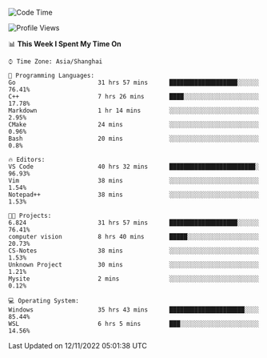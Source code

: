 <!--START_SECTION:waka-->
![Code Time](http://img.shields.io/badge/Code%20Time-331%20hrs%207%20mins-blue)

![Profile Views](http://img.shields.io/badge/Profile%20Views-2-blue)

📊 **This Week I Spent My Time On** 

```text
⌚︎ Time Zone: Asia/Shanghai

💬 Programming Languages: 
Go                       31 hrs 57 mins      ███████████████████░░░░░░   76.41% 
C++                      7 hrs 26 mins       ████░░░░░░░░░░░░░░░░░░░░░   17.78% 
Markdown                 1 hr 14 mins        ░░░░░░░░░░░░░░░░░░░░░░░░░   2.95% 
CMake                    24 mins             ░░░░░░░░░░░░░░░░░░░░░░░░░   0.96% 
Bash                     20 mins             ░░░░░░░░░░░░░░░░░░░░░░░░░   0.8%

🔥 Editors: 
VS Code                  40 hrs 32 mins      ████████████████████████░   96.93% 
Vim                      38 mins             ░░░░░░░░░░░░░░░░░░░░░░░░░   1.54% 
Notepad++                38 mins             ░░░░░░░░░░░░░░░░░░░░░░░░░   1.53%

🐱‍💻 Projects: 
6.824                    31 hrs 57 mins      ███████████████████░░░░░░   76.41% 
computer vision          8 hrs 40 mins       █████░░░░░░░░░░░░░░░░░░░░   20.73% 
CS-Notes                 38 mins             ░░░░░░░░░░░░░░░░░░░░░░░░░   1.53% 
Unknown Project          30 mins             ░░░░░░░░░░░░░░░░░░░░░░░░░   1.21% 
Mysite                   2 mins              ░░░░░░░░░░░░░░░░░░░░░░░░░   0.12%

💻 Operating System: 
Windows                  35 hrs 43 mins      █████████████████████░░░░   85.44% 
WSL                      6 hrs 5 mins        ███░░░░░░░░░░░░░░░░░░░░░░   14.56%

```


 Last Updated on 12/11/2022 05:01:38 UTC
<!--END_SECTION:waka-->